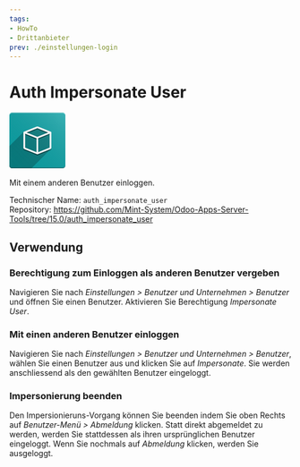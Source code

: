 ```yaml
---
tags:
- HowTo
- Drittanbieter
prev: ./einstellungen-login
---
```

# Auth Impersonate User
![icon_oms_box](assets/icon_oms_box.png)

Mit einem anderen Benutzer einloggen.

Technischer Name: `auth_impersonate_user`\
Repository: <https://github.com/Mint-System/Odoo-Apps-Server-Tools/tree/15.0/auth_impersonate_user>

## Verwendung

### Berechtigung zum Einloggen als anderen Benutzer vergeben

Navigieren Sie nach *Einstellungen > Benutzer und Unternehmen > Benutzer* und öffnen Sie einen Benutzer. Aktivieren Sie Berechtigung *Impersonate User*.

### Mit einen anderen Benutzer einloggen

Navigieren Sie nach *Einstellungen > Benutzer und Unternehmen > Benutzer*, wählen Sie einen Benutzer aus und klicken Sie auf *Impersonate*. Sie werden anschliessend als den gewählten Benutzer eingeloggt.

### Impersonierung beenden

Den Impersionieruns-Vorgang können Sie beenden indem Sie oben Rechts auf *Benutzer-Menü > Abmeldung* klicken. Statt direkt abgemeldet zu werden, werden Sie stattdessen als ihren ursprünglichen Benutzer eingeloggt. Wenn Sie nochmals auf *Abmeldung* klicken, werden Sie ausgeloggt. 